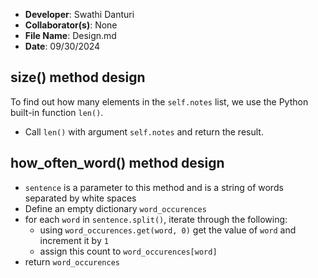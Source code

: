 - **Developer**: Swathi Danturi
- **Collaborator(s)**: None
- **File Name**: Design.md
- **Date**: 09/30/2024

## size() method design
To find out how many elements in the `self.notes` list, we use the Python built-in 
function `len()`.
- Call `len()` with argument `self.notes` and return the result. 

## how_often_word() method design
- `sentence` is a parameter to this method and is a string of words separated by white spaces
- Define an empty dictionary `word_occurences`
- for each `word` in `sentence.split()`, iterate through the following:
    - using `word_occurences.get(word, 0)` get the value of `word` and increment it by `1`
    - assign this count to `word_occurences[word]`
- return `word_occurences`